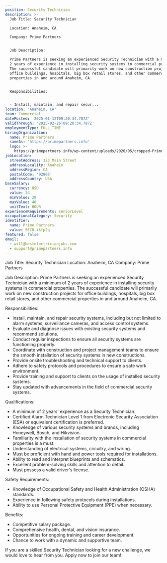 ```yaml
---
position: Security Technician
description: >-
  Job Title: Security Technician

  Location: Anaheim, CA

  Company: Prime Partners


  Job Description:

  Prime Partners is seeking an experienced Security Technician with a minimum of
  2 years of experience in installing security systems in commercial properties.
  The successful candidate will primarily work on new construction projects for
  office buildings, hospitals, big box retail stores, and other commercial
  properties in and around Anaheim, CA. 


  Responsibilities:


  - Install, maintain, and repair secur...
location: 'Anaheim, CA'
team: Commercial
datePosted: '2025-01-12T09:20:34.787Z'
validThrough: '2025-02-26T09:20:34.787Z'
employmentType: FULL_TIME
hiringOrganization:
  name: Prime Partners
  sameAs: 'https://primepartners.info'
  logo: >-
    https://primepartners.info/wp-content/uploads/2020/05/cropped-Prime-Partners-Logo-NO-BG-1-1.png
jobLocation:
  streetAddress: 123 Main Street
  addressLocality: Anaheim
  addressRegion: CA
  postalCode: '92805'
  addressCountry: USA
baseSalary:
  currency: USD
  value: 34
  minValue: 28
  maxValue: 40
  unitText: HOUR
experienceRequirements: seniorLevel
occupationalCategory: Security
identifier:
  name: Prime Partners
  value: SECU-ikfp2q
featured: false
email:
  - will@bestelectricianjobs.com
  - support@primepartners.info
---
```




Job Title: Security Technician
Location: Anaheim, CA
Company: Prime Partners

Job Description:
Prime Partners is seeking an experienced Security Technician with a minimum of 2 years of experience in installing security systems in commercial properties. The successful candidate will primarily work on new construction projects for office buildings, hospitals, big box retail stores, and other commercial properties in and around Anaheim, CA. 

Responsibilities:

- Install, maintain, and repair security systems, including but not limited to alarm systems, surveillance cameras, and access control systems.
- Evaluate and diagnose issues with existing security systems and recommend solutions.
- Conduct regular inspections to ensure all security systems are functioning properly.
- Coordinate with construction and project management teams to ensure the smooth installation of security systems in new constructions.
- Provide onsite troubleshooting and technical support to clients.
- Adhere to safety protocols and procedures to ensure a safe work environment.
- Provide training and support to clients on the usage of installed security systems.
- Stay updated with advancements in the field of commercial security systems.

Qualifications:

- A minimum of 2 years' experience as a Security Technician.
- Certified Alarm Technician Level 1 from Electronic Security Association (ESA) or equivalent certification is preferred.
- Knowledge of various security systems and brands, including Honeywell, Bosch, and Hikvision.
- Familiarity with the installation of security systems in commercial properties is a must.
- Understanding of electrical systems, circuitry, and wiring.
- Must be proficient with hand and power tools required for installations.
- Ability to read and interpret blueprints and schematics.
- Excellent problem-solving skills and attention to detail.
- Must possess a valid driver's license.

Safety Requirements:

- Knowledge of Occupational Safety and Health Administration (OSHA) standards.
- Experience in following safety protocols during installations.
- Ability to use Personal Protective Equipment (PPE) when necessary.

Benefits:

- Competitive salary package.
- Comprehensive health, dental, and vision insurance.
- Opportunities for ongoing training and career development.
- Chance to work with a dynamic and supportive team.

If you are a skilled Security Technician looking for a new challenge, we would love to hear from you. Apply now to join our team!
